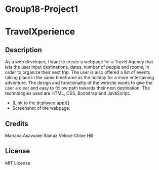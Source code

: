 
# Group18-Project1
# TravelXperience

## Description
As a web developer, I want to create a webpage for a Travel Agency that lets the user input destinations, dates, number of people and rooms, in order to organize their next trip. 
The user is also offered a list of events taking place in the same timeframe as the holiday for a more entertaining adventure.
The design and functionality of the website wants to give the user a clear and easy to follow path towards their next destination.
The technologies used are HTML, CSS, Bootstrap and JavaScript.
* (Link to the deployed app)[]
* Screenshot of the webpage: 

## Credits
Mariana Asavoaiei
Ramaz Veloce
Chloe Hill

## License
MIT License

